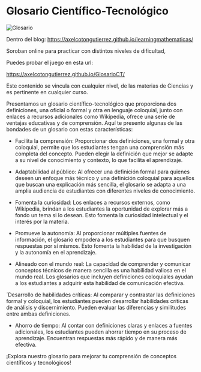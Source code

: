 # Glosario Científico-Tecnológico


![Glosario](https://axelcotongutierrez.github.io/learningmathematicas/assets/images/pages/Glosario/Glosario.jpg)

Dentro del blog: https://axelcotongutierrez.github.io/learningmathematicas/

Soroban online para practicar con distintos niveles de dificultad,

Puedes probar el juego en esta url:

https://axelcotongutierrez.github.io/GlosarioCT/

Este contenido se vincula con cualquier nivel, de las materias de Ciencias y es pertinente en cualquier curso.

Presentamos un glosario científico-tecnológico que proporciona dos definiciones, una oficial o formal y otra en lenguaje coloquial, junto con enlaces a recursos adicionales como Wikipedia, ofrece una serie de ventajas educativas y de comprensión. Aquí te presento algunas de las bondades de un glosario con estas características:

- Facilita la comprensión: Proporcionar dos definiciones, una formal y otra coloquial, permite que los estudiantes tengan una comprensión más completa del concepto. Pueden elegir la definición que mejor se adapte a su nivel de conocimiento y contexto, lo que facilita el aprendizaje.

- Adaptabilidad al público: Al ofrecer una definición formal para quienes deseen un enfoque más técnico y una definición coloquial para aquellos que buscan una explicación más sencilla, el glosario se adapta a una amplia audiencia de estudiantes con diferentes niveles de conocimiento.

- Fomenta la curiosidad: Los enlaces a recursos externos, como Wikipedia, brindan a los estudiantes la oportunidad de explorar más a fondo un tema si lo desean. Esto fomenta la curiosidad intelectual y el interés por la materia.

- Promueve la autonomía: Al proporcionar múltiples fuentes de información, el glosario empodera a los estudiantes para que busquen respuestas por sí mismos. Esto fomenta la habilidad de la investigación y la autonomía en el aprendizaje.

- Alineado con el mundo real: La capacidad de comprender y comunicar conceptos técnicos de manera sencilla es una habilidad valiosa en el mundo real. Los glosarios que incluyen definiciones coloquiales ayudan a los estudiantes a adquirir esta habilidad de comunicación efectiva.

´Desarrollo de habilidades críticas: Al comparar y contrastar las definiciones formal y coloquial, los estudiantes pueden desarrollar habilidades críticas de análisis y discernimiento. Pueden evaluar las diferencias y similitudes entre ambas definiciones.

- Ahorro de tiempo: Al contar con definiciones claras y enlaces a fuentes adicionales, los estudiantes pueden ahorrar tiempo en su proceso de aprendizaje. Encuentran respuestas más rápido y de manera más efectiva.

¡Explora nuestro glosario para mejorar tu comprensión de conceptos científicos y tecnológicos!
